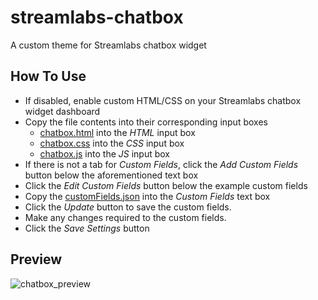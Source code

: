 # streamlabs-chatbox
A custom theme for Streamlabs chatbox widget

## How To Use
- If disabled, enable custom HTML/CSS on your Streamlabs chatbox widget dashboard
- Copy the file contents into their corresponding input boxes
  - [chatbox.html](chatbox.html) into the _HTML_ input box
  - [chatbox.css](chatbox.css) into the _CSS_ input box
  - [chatbox.js](chatbox.js) into the _JS_ input box
- If there is not a tab for _Custom Fields_, click the _Add Custom Fields_ button below the aforementioned text box
- Click the _Edit Custom Fields_ button below the example custom fields
- Copy the [customFields.json](customFields.json) into the _Custom Fields_ text box
- Click the _Update_ button to save the custom fields.
- Make any changes required to the custom fields.
- Click the _Save Settings_ button

## Preview
![chatbox_preview](https://github.com/user-attachments/assets/24d5f034-1c71-45a2-90ae-20eea6fe3173)
